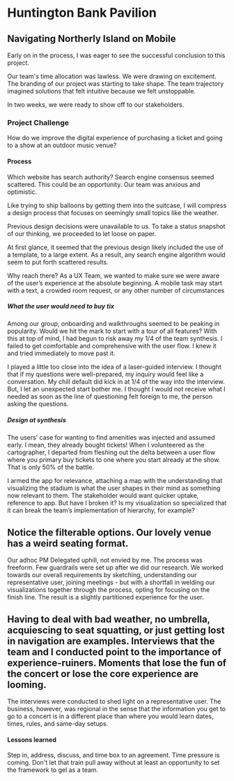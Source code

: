 # Huntington Bank Pavilion

## Navigating Northerly Island on Mobile


Early on in the process, I was eager to see the successful conclusion to this project. 

Our team's time allocation was lawless. We were drawing on excitement. The branding of our project was starting to take shape.  The team trajectory imagined solutions that felt intuitive because we felt unstoppable.

In two weeks, we were ready to show off to our stakeholders.   

### Project Challenge
How do we improve the digital experience of purchasing a ticket and going to a show at an outdoor music venue?

#### Process

Which website has search authority? Search engine consensus seemed scattered. This could be an opportunity.  Our team was anxious and optimistic.

Like trying to ship balloons by getting them into the suitcase, I will compress a design process that focuses on seemingly small topics like the weather. 

Previous design decisions were unavailable to us. To take a status snapshot of our thinking, we proceeded to let loose on paper.  

At first glance, it seemed that the previous design likely included the use of a template, to a large extent.   As a result, any search engine algorithm would seem to put forth scattered results.  

Why reach there? As a UX Team, we wanted to make sure we were aware of the user’s experience at the absolute beginning. A mobile task may start with a text, a crowded room request, or any other number of circumstances 

#####  What the user would need to buy tix
Among our group, onboarding and walkthroughs seemed to be peaking in popularity. Would we hit the mark to start with a tour of all features? With this at top of mind, I had begun to risk away my 1/4 of the team synthesis. I failed to get comfortable and comprehensive with the user flow. I knew it and tried immediately to move past it.


I played a little too close into the idea of a laser-guided interview.  I thought that if my questions were well-prepared, my inquiry would feel like a conversation.  My chill default did kick in at 1/4 of the way into the interview. But, I let an unexpected start bother me. I thought I would not receive what I needed as soon as the line of questioning felt foreign to me, the person asking the questions.

##### Design at synthesis
The users’ case for wanting to find amenities was injected and assumed early. I mean, they already bought tickets! When I volunteered as the cartographer, I departed from fleshing out the delta between a user flow where you primary buy tickets to one where you start already at the show. That is only  50% of the battle.


I armed the app for relevance, attaching a map with the understanding that visualizing the stadium is what the user shapes in their mind as something now relevant to them.  The stakeholder would want quicker uptake, reference to app.  But have I broken it?  Is my visualization so specialized that it can break the team’s implementation of hierarchy, for example?

Notice the filterable options. Our lovely venue has a weird seating format.
-- 

Our adhoc PM Delegated uphill, not envied by me. The process was freeform. Few guardrails were set up after we did our research. We worked towards our overall requirements by sketching, understanding our representative user, joining meetings - but with a shortfall in welding our visualizations together through the process, opting for focusing on the finish line. The result is a slightly partitioned experience for the user.




Having to deal with bad weather, no umbrella, acquiescing to seat squatting, or just getting lost in navigation are examples. Interviews that the team and I conducted point to the importance of experience-ruiners. Moments that lose the fun of the concert or lose the core experience are looming.  
--

The interviews were conducted to shed light on a representative user. The business, however, was regional in the sense that the information you get to go to a concert is in a different place than where you would learn dates, times, rules, and same-day setups.

#### Lessons learned
Step in, address, discuss, and time box to an agreement.  Time pressure is coming.  Don't let that train pull away without at least an opportunity to set the framework to gel as a team.

